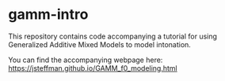 # gamm-intro
This repository contains code accompanying a tutorial for using Generalized Additive Mixed Models to model intonation. 

You can find the accompanying webpage here: https://jsteffman.github.io/GAMM_f0_modeling.html
